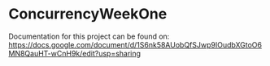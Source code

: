 # ConcurrencyWeekOne

Documentation for this project can be found on: https://docs.google.com/document/d/1S6nk58AUobQfSJwp9IOudbXGtoO6MN8QauHT-wCnH9k/edit?usp=sharing
